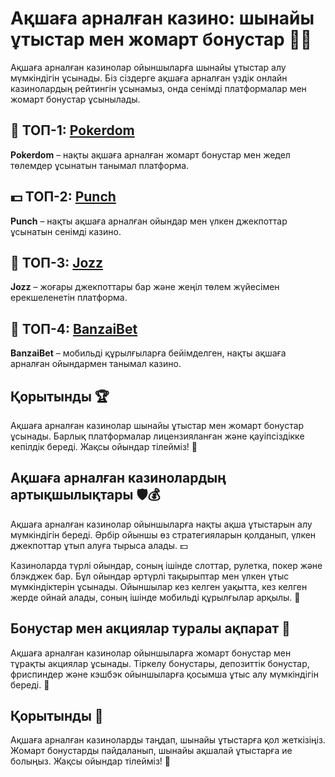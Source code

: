 # Ақшаға арналған казино: шынайы ұтыстар мен жомарт бонустар 🎰💸

Ақшаға арналған казинолар ойыншыларға шынайы ұтыстар алу мүмкіндігін ұсынады. Біз сіздерге ақшаға арналған үздік онлайн казинолардың рейтингін ұсынамыз, онда сенімді платформалар мен жомарт бонустар ұсынылады.

## 🏅 ТОП-1: [Pokerdom](https://brandplay.link/4k77v2yx)

**Pokerdom** – нақты ақшаға арналған жомарт бонустар мен жедел төлемдер ұсынатын танымал платформа.

## 💵 ТОП-2: [Punch](https://betpunch1.com/d638d6d39)

**Punch** – нақты ақшаға арналған ойындар мен үлкен джекпоттар ұсынатын сенімді казино.

## 🎯 ТОП-3: [Jozz](https://tk435zi5i9.com/alt/jozz/registration?e8250665e216213938eeaefaf3e61c0a)

**Jozz** – жоғары джекпоттары бар және жеңіл төлем жүйесімен ерекшеленетін платформа.

## 📱 ТОП-4: [BanzaiBet](https://bnzstr009.com/e9rVJ)

**BanzaiBet** – мобильді құрылғыларға бейімделген, нақты ақшаға арналған ойындармен танымал казино.

## Қорытынды 🏆

Ақшаға арналған казинолар шынайы ұтыстар мен жомарт бонустар ұсынады. Барлық платформалар лицензияланған және қауіпсіздікке кепілдік береді. Жақсы ойындар тілейміз! 🎉

## Ақшаға арналған казинолардың артықшылықтары 🛡️💰

Ақшаға арналған казинолар ойыншыларға нақты ақша ұтыстарын алу мүмкіндігін береді. Әрбір ойыншы өз стратегияларын қолданып, үлкен джекпоттар ұтып алуға тырыса алады. 💵

Казиноларда түрлі ойындар, соның ішінде слоттар, рулетка, покер және блэкджек бар. Бұл ойындар әртүрлі тақырыптар мен үлкен ұтыс мүмкіндіктерін ұсынады. Ойыншылар кез келген уақытта, кез келген жерде ойнай алады, соның ішінде мобильді құрылғылар арқылы. 📱

## Бонустар мен акциялар туралы ақпарат 🎁

Ақшаға арналған казинолар ойыншыларға жомарт бонустар мен тұрақты акциялар ұсынады. Тіркелу бонустары, депозиттік бонустар, фриспиндер және кэшбэк ойыншыларға қосымша ұтыс алу мүмкіндігін береді. 💎

## Қорытынды 🌟

Ақшаға арналған казиноларды таңдап, шынайы ұтыстарға қол жеткізіңіз. Жомарт бонустарды пайдаланып, шынайы ақшалай ұтыстарға ие болыңыз. Жақсы ойындар тілейміз! 🎉
